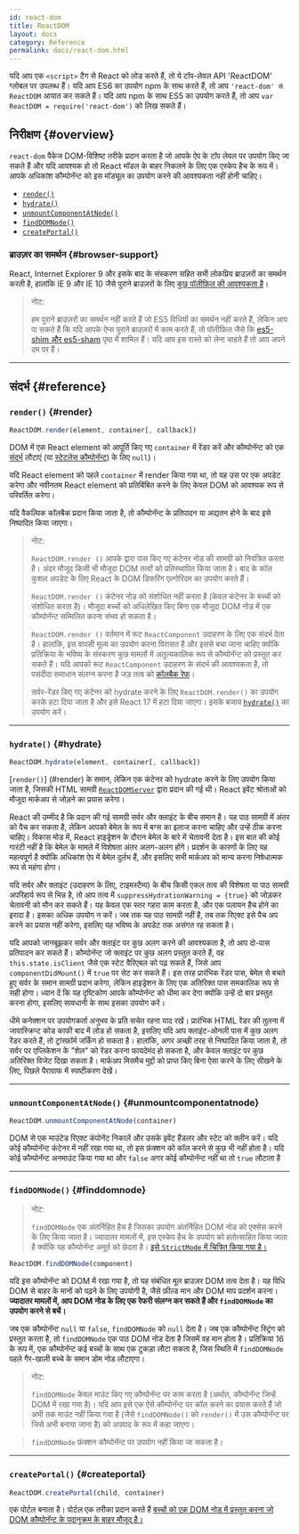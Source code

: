 ```yaml
---
id: react-dom
title: ReactDOM
layout: docs
category: Reference
permalink: docs/react-dom.html
---
```


यदि आप एक `<script>` टैग से React को लोड करते हैं, तो ये टॉप-लेवल API 'ReactDOM' ग्लोबल पर उपलब्ध हैं। यदि आप ES6 का उपयोग npm के साथ करते हैं, तो आप `'react-dom' से ReactDOM` आयात कर सकते हैं। यदि आप npm के साथ ES5 का उपयोग करते हैं, तो आप `var ReactDOM = require('react-dom')` को लिख सकते हैं।

## निरीक्षण {#overview}

`react-dom` पैकेज DOM-विशिष्ट तरीके प्रदान करता है जो आपके ऐप के टॉप लेवल पर उपयोग किए जा सकते हैं और यदि आवश्यक हो तो React मॉडल के बाहर निकलने के लिए एक एस्केप हैच के रूप में। आपके अधिकांश कौम्पोनॅन्ट को इस मॉड्यूल का उपयोग करने की आवश्यकता नहीं होनी चाहिए।

- [`render()`](#render)
- [`hydrate()`](#hydrate)
- [`unmountComponentAtNode()`](#unmountcomponentatnode)
- [`findDOMNode()`](#finddomnode)
- [`createPortal()`](#createportal)

### ब्राउज़र का समर्थन {#browser-support}

React, Internet Explorer 9 और इसके बाद के संस्करण सहित सभी लोकप्रिय ब्राउज़रों का समर्थन करती है, हालांकि IE 9 और IE 10 जैसे पुराने ब्राउज़रों के लिए [कुछ पॉलीफ़िल की आवश्यकता है](/docs/javascript-environment-requirements.html)।

> नोट:
>
> हम पुराने ब्राउज़रों का समर्थन नहीं करते हैं जो ES5 विधियों का समर्थन नहीं करते हैं, लेकिन आप पा सकते हैं कि यदि आपके ऐप्स पुराने ब्राउज़रों में काम करते हैं, तो पॉलीफ़िल जैसे कि [es5-shim और es5-sham](https://github.com/es-shims/es5-shim) पृष्ठ में शामिल हैं। यदि आप इस रास्ते को लेना चाहते हैं तो आप अपने दम पर हैं।
* * *

## संदर्भ {#reference}

### `render()` {#render}

```javascript
ReactDOM.render(element, container[, callback])
```

DOM में एक React element को आपूर्ति किए गए `container` में रेंडर करें और कौम्पोनॅन्ट को एक [संदर्भ](/docs/more-about-refs.html) लौटाएं (या [स्टेटलेस कौम्पोनॅन्ट](/docs/components-and-props.html#functional-and-class-components)) के लिए `null`)।

यदि React element को पहले `container` में render किया गया था, तो यह उस पर एक अपडेट करेगा और नवीनतम React element को प्रतिबिंबित करने के लिए केवल DOM को आवश्यक रूप से परिवर्तित करेगा।

यदि वैकल्पिक कॉलबैक प्रदान किया जाता है, तो कौम्पोनॅन्ट के प्रतिपादन या अद्यतन होने के बाद इसे निष्पादित किया जाएगा।

> नोट:
>
> `ReactDOM.render ()` आपके द्वारा पास किए गए कंटेनर नोड की सामग्री को नियंत्रित करता है। अंदर मौजूद किसी भी मौजूदा DOM तत्वों को प्रतिस्थापित किया जाता है। बाद के कॉल कुशल अपडेट के लिए React के DOM डिफरिंग एल्गोरिदम का उपयोग करते हैं।
>
> `ReactDOM.render ()` कंटेनर नोड को संशोधित नहीं करता है (केवल कंटेनर के बच्चों को संशोधित करता है)। मौजूदा बच्चों को अधिलेखित किए बिना एक मौजूदा DOM नोड में एक कौम्पोनॅन्ट सम्मिलित करना संभव हो सकता है।
>
> `ReactDOM.render ()` वर्तमान में रूट `ReactComponent` उदाहरण के लिए एक संदर्भ देता है। हालांकि, इस वापसी मूल्य का उपयोग करना विरासत है
> और इससे बचा जाना चाहिए क्योंकि प्रतिक्रिया के भविष्य के संस्करण कुछ मामलों में अतुल्यकालिक रूप से कौम्पोनॅन्ट को प्रस्तुत कर सकते हैं। यदि आपको रूट `ReactComponent` उदाहरण के संदर्भ की आवश्यकता है, तो पसंदीदा समाधान संलग्न करना है
> जड़ तत्व को [कॉलबैक रेफ](/docs/more-about-refs.html#the-ref-callback-attribute)।
>
> सर्वर-रेंडर किए गए कंटेनर को hydrate करने के लिए `ReactDOM.render()` का उपयोग करके हटा दिया जाता है और इसे React 17 में हटा दिया जाएगा। इसके बजाय [`hydrate()`](#hydrate) का उपयोग करें।

* * *

### `hydrate()` {#hydrate}

```javascript
ReactDOM.hydrate(element, container[, callback])
```

[`render()`] (#render) के समान, लेकिन एक कंटेनर को hydrate करने के लिए उपयोग किया जाता है, जिसकी HTML सामग्री [`ReactDOMServer`](/docs/react-dom-server.html) द्वारा प्रदान की गई थी। React इवेंट श्रोताओं को मौजूदा मार्कअप से जोड़ने का प्रयास करेगा।

React की उम्मीद है कि प्रदान की गई सामग्री सर्वर और क्लाइंट के बीच समान है। यह पाठ सामग्री में अंतर को पैच कर सकता है, लेकिन आपको बेमेल के रूप में बग्स का इलाज करना चाहिए और उन्हें ठीक करना चाहिए। विकास मोड में, React हाइड्रेशन के दौरान बेमेल के बारे में चेतावनी देता है। इस बात की कोई गारंटी नहीं है कि बेमेल के मामले में विशेषता अंतर अलग-अलग होंगे। प्रदर्शन के कारणों के लिए यह महत्वपूर्ण है क्योंकि अधिकांश ऐप में बेमेल दुर्लभ हैं, और इसलिए सभी मार्कअप को मान्य करना निषेधात्मक रूप से महंगा होगा।

यदि सर्वर और क्लाइंट (उदाहरण के लिए, टाइमस्टैम्प) के बीच किसी एकल तत्व की विशेषता या पाठ सामग्री अपरिहार्य रूप से भिन्न है, तो आप तत्व में `suppressHydrationWarning = {true}` को जोड़कर चेतावनी को मौन कर सकते हैं। यह केवल एक स्तर गहरा काम करता है, और एक पलायन हैच होने का इरादा है। इसका अधिक उपयोग न करें। जब तक यह पाठ सामग्री नहीं है, तब तक रिएक्ट इसे पैच अप करने का प्रयास नहीं करेगा, इसलिए यह भविष्य के अपडेट तक असंगत रह सकता है।

यदि आपको जानबूझकर सर्वर और क्लाइंट पर कुछ अलग करने की आवश्यकता है, तो आप दो-पास प्रतिपादन कर सकते हैं। कौम्पोनॅन्ट जो क्लाइंट पर कुछ अलग प्रस्तुत करते हैं, वह `this.state.isClient` जैसे एक स्टेट वैरिएबल को पढ़ सकते हैं, जिसे आप `componentDidMount()` में `true` पर सेट कर सकते हैं। इस तरह प्रारंभिक रेंडर पास, बेमेल से बचते हुए सर्वर के समान सामग्री प्रदान करेगा, लेकिन हाइड्रेशन के लिए एक अतिरिक्त पास समकालिक रूप से सही होगा। ध्यान दें कि यह दृष्टिकोण आपके कौम्पोनॅन्ट को धीमा कर देगा क्योंकि उन्हें दो बार प्रस्तुत करना होगा, इसलिए सावधानी के साथ इसका उपयोग करें।

धीमे कनेक्शन पर उपयोगकर्ता अनुभव के प्रति सचेत रहना याद रखें। प्रारंभिक HTML रेंडर की तुलना में जावास्क्रिप्ट कोड काफी बाद में लोड हो सकता है, इसलिए यदि आप क्लाइंट-ओनली पास में कुछ अलग रेंडर करते हैं, तो ट्रांस्फ़ॉर्म जर्किंग हो सकता है। हालांकि, अगर अच्छी तरह से निष्पादित किया जाता है, तो सर्वर पर एप्लिकेशन के "शेल" को रेंडर करना फायदेमंद हो सकता है, और केवल क्लाइंट पर कुछ अतिरिक्त विजेट दिखा सकता है। मार्कअप मिसमैच मुद्दों को प्राप्त किए बिना ऐसा करने के लिए सीखने के लिए, पिछले पैराग्राफ में स्पष्टीकरण देखें।

* * *

### `unmountComponentAtNode()` {#unmountcomponentatnode}

```javascript
ReactDOM.unmountComponentAtNode(container)
```

DOM से एक माउंटेड रिएक्ट कंपोनेंट निकालें और उसके इवेंट हैंडलर और स्टेट को क्लीन करें। यदि कोई कौम्पोनॅन्ट कंटेनर में नहीं रखा गया था, तो इस फ़ंक्शन को कॉल करने से कुछ भी नहीं होता है। यदि कोई कौम्पोनॅन्ट अनमाउंट किया गया था और `false` अगर कोई कौम्पोनॅन्ट नहीं था तो `true` लौटाता है

* * *

### `findDOMNode()` {#finddomnode}

> नोट:
>
> `findDOMNode` एक अंतर्निहित हैच है जिसका उपयोग अंतर्निहित DOM नोड को एक्सेस करने के लिए किया जाता है। ज्यादातर मामलों में, इस एस्केप हैच के उपयोग को हतोत्साहित किया जाता है क्योंकि यह कौम्पोनॅन्ट अमूर्त को छेदता है। [इसे `StrictMode` में चित्रित किया गया है।](/docs/strict-mode.html#warning-about-deprecated-finddomnode-usage)


```javascript
ReactDOM.findDOMNode(component)
```
यदि इस कौम्पोनॅन्ट को DOM में रखा गया है, तो यह संबंधित मूल ब्राउज़र DOM तत्व देता है। यह विधि DOM से बाहर के मानों को पढ़ने के लिए उपयोगी है, जैसे फ़ील्ड मान और DOM माप प्रदर्शन करना। 
**ज्यादातर मामलों में, आप DOM नोड के लिए एक रेफरी संलग्न कर सकते हैं और `findDOMNode` का उपयोग करने से बचें।**

जब एक कौम्पोनॅन्ट `null` या `false`, `findDOMNode` को `null` देता है। जब एक कौम्पोनॅन्ट स्ट्रिंग को प्रस्तुत करता है, तो `findDOMNode` एक पाठ DOM नोड देता है जिसमें वह मान होता है। प्रतिक्रिया 16 के रूप में, एक कौम्पोनॅन्ट कई बच्चों के साथ एक टुकड़ा लौटा सकता है, जिस स्थिति में `findDOMNode` पहले गैर-खाली बच्चे के समान डोम नोड लौटाएगा।

> नोट:
>
>`findDOMNode` केवल माउंट किए गए कौम्पोनॅन्ट पर काम करता है (अर्थात, कौम्पोनॅन्ट जिन्हें DOM में रखा गया है)। यदि आप इसे एक ऐसे कौम्पोनॅन्ट पर कॉल करने का प्रयास करते हैं जो अभी तक माउंट नहीं किया गया है (जैसे `findDOMNode()` को `render()` में उस कौम्पोनॅन्ट पर जिसे अभी बनाया जाना है) को अपवाद के रूप में कहा जाएगा।

>`findDOMNode` फ़ंक्शन कौम्पोनॅन्ट पर उपयोग नहीं किया जा सकता है।

* * *

### `createPortal()` {#createportal}

```javascript
ReactDOM.createPortal(child, container)
```

एक पोर्टल बनाता है। पोर्टल एक तरीका प्रदान करते हैं [बच्चों को एक DOM नोड में प्रस्तुत करना जो DOM कौम्पोनॅन्ट के पदानुक्रम के बाहर मौजूद है।](/docs/portals.html)

